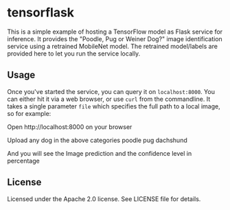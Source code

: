 # tensorflask
This is a simple example of hosting a TensorFlow model as Flask service for inference. It provides the "Poodle, Pug or Weiner Dog?" image identification service using a retrained MobileNet model. The retrained model/labels are provided here to let you run the service locally.


## Usage
Once you've started the service, you can query it on `localhost:8000`. You can either hit it via a web browser, or use `curl` from the commandline. It takes a single parameter `file` which specifies the full path to a local image, so for example:

Open http://localhost:8000 on your browser

Upload any dog in the above categories
 poodle 
 pug 
 dachshund

And you will see the Image prediction and the confidence level in percentage

## License

Licensed under the Apache 2.0 license. See LICENSE file for details.
